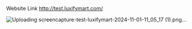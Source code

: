Website Link
http://test.luxifymart.com/

![Uploading screencapture-test-luxifymart-2024-11-01-11_05_17 (1).png…]()

